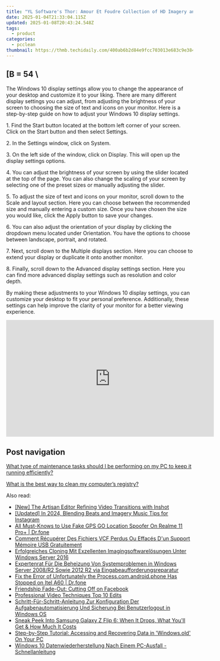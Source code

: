 ```yaml
---
title: "YL Software's Thor: Amour Et Foudre Collection of HD Imagery and Desktops Skins"
date: 2025-01-04T21:33:04.115Z
updated: 2025-01-08T20:43:24.548Z
tags:
  - product
categories:
  - pcclean
thumbnail: https://thmb.techidaily.com/400ab6b2d84e9fcc703013e683c9e38470acb071407495f0911dc7de431c6c41.jpg
---
```


## \[B = 54 \

The Windows 10 display settings allow you to change the appearance of your desktop and customize it to your liking. There are many different display settings you can adjust, from adjusting the brightness of your screen to choosing the size of text and icons on your monitor. Here is a step-by-step guide on how to adjust your Windows 10 display settings. 

1\. Find the Start button located at the bottom left corner of your screen. Click on the Start button and then select Settings.

2\. In the Settings window, click on System.

3\. On the left side of the window, click on Display. This will open up the display settings options. 

4\. You can adjust the brightness of your screen by using the slider located at the top of the page. You can also change the scaling of your screen by selecting one of the preset sizes or manually adjusting the slider.

5\. To adjust the size of text and icons on your monitor, scroll down to the Scale and layout section. Here you can choose between the recommended size and manually entering a custom size. Once you have chosen the size you would like, click the Apply button to save your changes.

6\. You can also adjust the orientation of your display by clicking the dropdown menu located under Orientation. You have the options to choose between landscape, portrait, and rotated.

7\. Next, scroll down to the Multiple displays section. Here you can choose to extend your display or duplicate it onto another monitor.

8\. Finally, scroll down to the Advanced display settings section. Here you can find more advanced display settings such as resolution and color depth. 

By making these adjustments to your Windows 10 display settings, you can customize your desktop to fit your personal preference. Additionally, these settings can help improve the clarity of your monitor for a better viewing experience.

<!-- affiliate ads begin -->
<iframe width="560" height="315" src="https://www.youtube.com/embed/aG3NRuHrIJg?si=HwzwD0RXmrzIXX1V" title="YouTube video player" frameborder="0" allow="accelerometer; autoplay; clipboard-write; encrypted-media; gyroscope; picture-in-picture; web-share" referrerpolicy="strict-origin-when-cross-origin" allowfullscreen></iframe>
<!-- affiliate ads end -->

## Post navigation

[What type of maintenance tasks should I be performing on my PC to keep it running efficiently?](https://tools.techidaily.com/pcclean/products/)

[What is the best way to clean my computer’s registry?](https://tools.techidaily.com/pcclean/products/)

<ins class="adsbygoogle"
     style="display:block"
     data-ad-format="autorelaxed"
     data-ad-client="ca-pub-7571918770474297"
     data-ad-slot="1223367746"></ins>

<ins class="adsbygoogle"
     style="display:block"
     data-ad-client="ca-pub-7571918770474297"
     data-ad-slot="8358498916"
     data-ad-format="auto"
     data-full-width-responsive="true"></ins>

<span class="atpl-alsoreadstyle">Also read:</span>
<div><ul>
<li><a href="https://fox-blue.techidaily.com/new-the-artisan-editor-refining-video-transitions-with-inshot/"><u>[New] The Artisan Editor Refining Video Transitions with Inshot</u></a></li>
<li><a href="https://fox-info.techidaily.com/updated-in-2024-blending-beats-and-imagery-music-tips-for-instagram/"><u>[Updated] In 2024, Blending Beats and Imagery Music Tips for Instagram</u></a></li>
<li><a href="https://fake-location.techidaily.com/all-must-knows-to-use-fake-gps-go-location-spoofer-on-realme-11-proplus-drfone-by-drfone-virtual-android/"><u>All Must-Knows to Use Fake GPS GO Location Spoofer On Realme 11 Pro+ | Dr.fone</u></a></li>
<li><a href="https://discover-amazing.techidaily.com/comment-recuperer-des-fichiers-vcf-perdus-ou-effaces-dun-support-memoire-usb-gratuitement/"><u>Comment Récupérer Des Fichiers VCF Perdus Ou Effacés D'un Support Mémoire USB Gratuitement</u></a></li>
<li><a href="https://discover-amazing.techidaily.com/erfolgreiches-cloning-mit-exzellenten-imagingsoftwarelosungen-unter-windows-server-2016/"><u>Erfolgreiches Cloning Mit Exzellenten Imagingsoftwarelösungen Unter Windows Server 2016</u></a></li>
<li><a href="https://discover-amazing.techidaily.com/expertenrat-fur-die-beheizung-von-systemproblemen-in-windows-server-2008r2-sowie-2012-r2-via-eingabeaufforderungsreparatur/"><u>Expertenrat Für Die Beheizung Von Systemproblemen in Windows Server 2008/R2 Sowie 2012 R2 via Eingabeaufforderungsreparatur</u></a></li>
<li><a href="https://howto.techidaily.com/fix-the-error-of-unfortunately-the-processcomandroidphone-has-stopped-on-itel-a60-drfone-by-drfone-fix-android-problems-fix-android-problems/"><u>Fix the Error of Unfortunately the Process.com.android.phone Has Stopped on Itel A60 | Dr.fone</u></a></li>
<li><a href="https://facebook.techidaily.com/friendship-fade-out-cutting-off-on-facebook/"><u>Friendship Fade-Out: Cutting Off on Facebook</u></a></li>
<li><a href="https://extra-information.techidaily.com/professional-video-techniques-top-10-edits/"><u>Professional Video Techniques Top 10 Edits</u></a></li>
<li><a href="https://discover-amazing.techidaily.com/schritt-fur-schritt-anleitung-zur-konfiguration-der-aufgabenautomatisierung-und-sicherung-bei-benutzerlogout-in-windows-os/"><u>Schritt-Für-Schritt-Anleitung Zur Konfiguration Der Aufgabenautomatisierung Und Sicherung Bei Benutzerlogout in Windows OS</u></a></li>
<li><a href="https://tech-renaissance.techidaily.com/sneak-peek-into-samsung-galaxy-z-flip-6-when-it-drops-what-youll-get-and-how-much-it-costs/"><u>Sneak Peek Into Samsung Galaxy Z Flip 6: When It Drops, What You'll Get & How Much It Costs</u></a></li>
<li><a href="https://discover-amazing.techidaily.com/step-by-step-tutorial-accessing-and-recovering-data-in-windowsold-on-your-pc/"><u>Step-by-Step Tutorial: Accessing and Recovering Data in 'Windows.old' On Your PC</u></a></li>
<li><a href="https://discover-amazing.techidaily.com/windows-10-datenwiederherstellung-nach-einem-pc-ausfall-schnellanleitung/"><u>Windows 10 Datenwiederherstellung Nach Einem PC-Ausfall - Schnellanleitung</u></a></li>
</ul></div>

